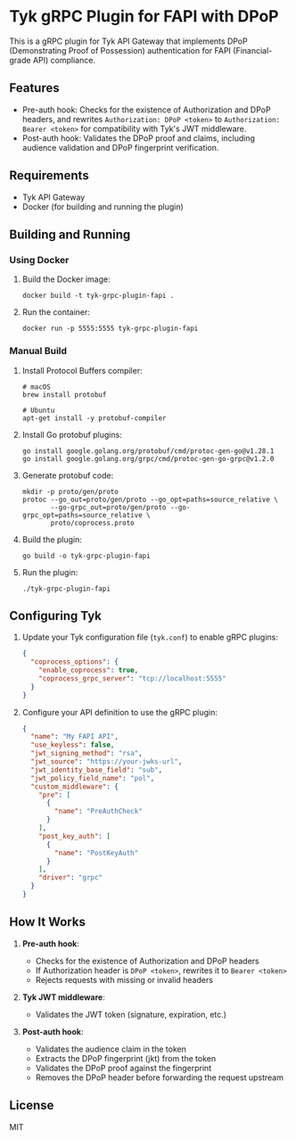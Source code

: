 # Tyk gRPC Plugin for FAPI with DPoP

This is a gRPC plugin for Tyk API Gateway that implements DPoP (Demonstrating Proof of Possession) authentication for FAPI (Financial-grade API) compliance.

## Features

- Pre-auth hook: Checks for the existence of Authorization and DPoP headers, and rewrites `Authorization: DPoP <token>` to `Authorization: Bearer <token>` for compatibility with Tyk's JWT middleware.
- Post-auth hook: Validates the DPoP proof and claims, including audience validation and DPoP fingerprint verification.

## Requirements

- Tyk API Gateway
- Docker (for building and running the plugin)

## Building and Running

### Using Docker

1. Build the Docker image:
   ```
   docker build -t tyk-grpc-plugin-fapi .
   ```

2. Run the container:
   ```
   docker run -p 5555:5555 tyk-grpc-plugin-fapi
   ```

### Manual Build

1. Install Protocol Buffers compiler:
   ```
   # macOS
   brew install protobuf

   # Ubuntu
   apt-get install -y protobuf-compiler
   ```

2. Install Go protobuf plugins:
   ```
   go install google.golang.org/protobuf/cmd/protoc-gen-go@v1.28.1
   go install google.golang.org/grpc/cmd/protoc-gen-go-grpc@v1.2.0
   ```

3. Generate protobuf code:
   ```
   mkdir -p proto/gen/proto
   protoc --go_out=proto/gen/proto --go_opt=paths=source_relative \
          --go-grpc_out=proto/gen/proto --go-grpc_opt=paths=source_relative \
          proto/coprocess.proto
   ```

4. Build the plugin:
   ```
   go build -o tyk-grpc-plugin-fapi
   ```

5. Run the plugin:
   ```
   ./tyk-grpc-plugin-fapi
   ```

## Configuring Tyk

1. Update your Tyk configuration file (`tyk.conf`) to enable gRPC plugins:
   ```json
   {
     "coprocess_options": {
       "enable_coprocess": true,
       "coprocess_grpc_server": "tcp://localhost:5555"
     }
   }
   ```

2. Configure your API definition to use the gRPC plugin:
   ```json
   {
     "name": "My FAPI API",
     "use_keyless": false,
     "jwt_signing_method": "rsa",
     "jwt_source": "https://your-jwks-url",
     "jwt_identity_base_field": "sub",
     "jwt_policy_field_name": "pol",
     "custom_middleware": {
       "pre": [
         {
           "name": "PreAuthCheck"
         }
       ],
       "post_key_auth": [
         {
           "name": "PostKeyAuth"
         }
       ],
       "driver": "grpc"
     }
   }
   ```

## How It Works

1. **Pre-auth hook**:
   - Checks for the existence of Authorization and DPoP headers
   - If Authorization header is `DPoP <token>`, rewrites it to `Bearer <token>`
   - Rejects requests with missing or invalid headers

2. **Tyk JWT middleware**:
   - Validates the JWT token (signature, expiration, etc.)

3. **Post-auth hook**:
   - Validates the audience claim in the token
   - Extracts the DPoP fingerprint (jkt) from the token
   - Validates the DPoP proof against the fingerprint
   - Removes the DPoP header before forwarding the request upstream

## License

MIT
